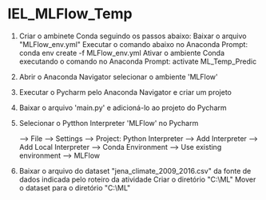 # IEL_MLFlow_Temp

1. Criar o ambinete Conda seguindo os passos abaixo:
    Baixar o arquivo "MLFlow_env.yml" Executar o comando abaixo no Anaconda Prompt:
       conda env create -f MLFlow_env.yml
    Ativar o ambiente Conda executando o comando no Anaconda Prompt:
        activate ML_Temp_Predic

2. Abrir o Anaconda Navigator selecionar o ambiente 'MLFlow'

3. Executar o Pycharm pelo Anaconda Navigator e criar um projeto

4. Baixar o arquivo 'main.py' e adicioná-lo ao projeto do Pycharm

5. Selecionar o Pytthon Interpreter 'MLFlow' no Pycharm

   --> File --> Settings --> Project: Python Interpreter --> Add Interpreter --> Add Local Interpreter --> Conda Environment --> Use existing environment --> MLFlow

6. Baixar o arquivo do dataset "jena_climate_2009_2016.csv" da fonte de dados indicada pelo roteiro da atividade
  Criar o diretório "C:\ML"
  Mover o dataset para o diretório "C:\ML"

